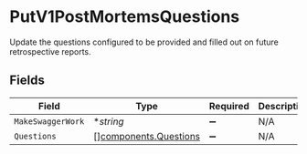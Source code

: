 # PutV1PostMortemsQuestions

Update the questions configured to be provided and filled out on future retrospective reports.


## Fields

| Field                                                          | Type                                                           | Required                                                       | Description                                                    |
| -------------------------------------------------------------- | -------------------------------------------------------------- | -------------------------------------------------------------- | -------------------------------------------------------------- |
| `MakeSwaggerWork`                                              | **string*                                                      | :heavy_minus_sign:                                             | N/A                                                            |
| `Questions`                                                    | [][components.Questions](../../models/components/questions.md) | :heavy_minus_sign:                                             | N/A                                                            |